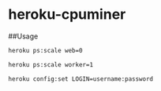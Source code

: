heroku-cpuminer
===============

##Usage

```bash
heroku ps:scale web=0

heroku ps:scale worker=1

heroku config:set LOGIN=username:password
```
